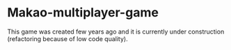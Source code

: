 # Makao-multiplayer-game
This game was created few years ago and it is currently under construction (refactoring because of low code quality).
